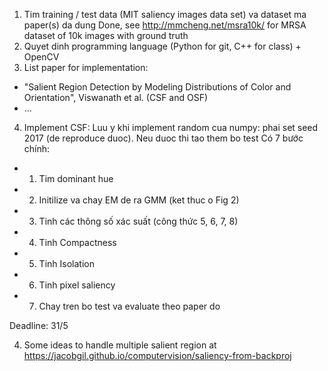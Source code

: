 1. Tim training / test data (MIT saliency images data set) va dataset ma paper(s) da dung 
Done, see http://mmcheng.net/msra10k/ for MRSA dataset of 10k images with ground truth
2. Quyet dinh programming language (Python for git, C++ for class) + OpenCV
3. List paper for implementation:
- "Salient Region Detection by Modeling Distributions of Color and Orientation", Viswanath et al. (CSF and OSF)
- ...
4. Implement CSF:
Luu y khi implement random cua numpy: phai set seed 2017 (de reproduce duoc). Neu duoc thi tao them bo test
Có 7 bước chính:
- 1) Tim dominant hue
- 2) Initilize va chay EM de ra GMM (ket thuc o Fig 2)
- 3) Tinh các thông số xác suất (công thức 5, 6, 7, 8)
- 4) Tinh Compactness
- 5) Tinh Isolation
- 6) Tinh pixel saliency
- 7) Chay tren bo test va evaluate theo paper do

Deadline: 31/5

4. Some ideas to handle multiple salient region at https://jacobgil.github.io/computervision/saliency-from-backproj
